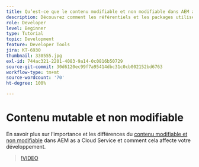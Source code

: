 ```yaml
---
title: Qu’est-ce que le contenu modifiable et non modifiable dans AEM as a Cloud Service ?
description: Découvrez comment les référentiels et les packages utilisent du contenu modifiable et non modifiable et leur importance dans AEM as a Cloud Service.
role: Developer
level: Beginner
type: Tutorial
topic: Development
feature: Developer Tools
jira: KT-6930
thumbnail: 330555.jpg
exl-id: 744ac321-2201-4083-9a14-0c0816b50729
source-git-commit: 30d6120ec99f7a95414dbc31c0cb002152bd6763
workflow-type: tm+mt
source-wordcount: '70'
ht-degree: 100%

---
```


# Contenu mutable et non modifiable

En savoir plus sur l’importance et les différences du [contenu modifiable et non modifiable](https://experienceleague.adobe.com/docs/experience-manager-cloud-service/implementing/developing/aem-project-content-package-structure.html?lang=fr) dans AEM as a Cloud Service et comment cela affecte votre développement.

>[!VIDEO](https://video.tv.adobe.com/v/330555?quality=12&learn=on)
